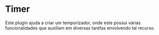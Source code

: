 # Timer
Este plugin ajuda a criar um temporizador, onde este possui várias funcionalidades que auxiliam em diversas tarefas envolvendo tal recurso.
